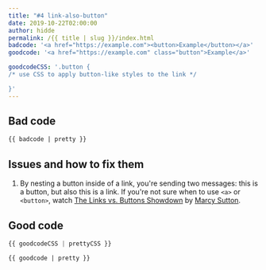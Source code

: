 ```yaml
---
title: "#4 link-also-button"
date: 2019-10-22T02:00:00
author: hidde
permalink: /{{ title | slug }}/index.html
badcode: '<a href="https://example.com"><button>Example</button></a>'
goodcode: '<a href="https://example.com" class="button">Example</a>'

goodcodeCSS: '.button {
/* use CSS to apply button-like styles to the link */

}'
---
```


<div class="section bad">

## Bad code

```html
{{ badcode | pretty }}
```
</div>

<div class="section">

## Issues and how to fix them

1. By nesting a button inside of a link, you're sending two messages: this is a button, but also this is a link.
If you're not sure when to use `<a>` or `<button>`, watch [The Links vs. Buttons Showdown](https://www.youtube.com/watch?v=8XjwDq9zG4I) by [Marcy Sutton](https://twitter.com/marcysutton).
</div>

<div class="section">

## Good code

```css
{{ goodcodeCSS | prettyCSS }}
```

```html
{{ goodcode | pretty }}
```
</div>


